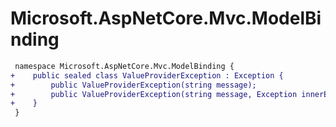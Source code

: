 # Microsoft.AspNetCore.Mvc.ModelBinding

``` diff
 namespace Microsoft.AspNetCore.Mvc.ModelBinding {
+    public sealed class ValueProviderException : Exception {
+        public ValueProviderException(string message);
+        public ValueProviderException(string message, Exception innerException);
+    }
 }
```

